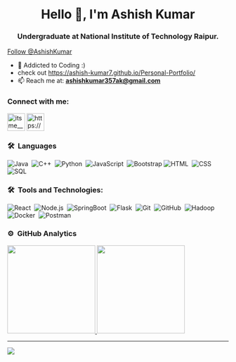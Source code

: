 <h1 align="center">Hello 👋, I'm Ashish Kumar</h1>
<h3 align="center">Undergraduate at National Institute of Technology Raipur.</h3>

<a href="https://twitter.com/itsme__ashish" class="twitter-follow-button" data-show-count="false">Follow @AshishKumar</a>

- 🌱 Addicted to Coding :)
- check out https://ashish-kumar7.github.io/Personal-Portfolio/
- 📫 Reach me at: **ashishkumar357ak@gmail.com**

<h3 align="left">Connect with me:</h3>
<p align="left">
<a href="https://twitter.com/itsme__ashish" target="blank"><img align="center" src="https://cdn.jsdelivr.net/npm/simple-icons@3.0.1/icons/twitter.svg" alt="itsme__ashish" height="40" width="40" /></a>
<a href="https://www.linkedin.com/in/ashish-7-kumar/" target="blank"><img align="center" src="https://cdn.jsdelivr.net/npm/simple-icons@3.0.1/icons/linkedin.svg" alt="https://www.linkedin.com/in/ashish-7-kumar/" height="40" width="40" /></a>
</p>


### 🛠 &nbsp;Languages
![Java](https://img.shields.io/badge/-Java-05122A?style=flat&logo=Java&logoColor=FFA518)&nbsp;
![C++](https://img.shields.io/badge/-C++-05122A?style=flat&logo=C%2B%2B&logoColor=00599C)&nbsp;
![Python](https://img.shields.io/badge/-Python-05122A?style=flat&logo=python)&nbsp;
![JavaScript](https://img.shields.io/badge/-JavaScript-05122A?style=flat&logo=javascript)&nbsp;
![Bootstrap](https://img.shields.io/badge/-Bootstrap-05122A?style=flat&logo=bootstrap&logoColor=563D7C)
![HTML](https://img.shields.io/badge/-HTML-05122A?style=flat&logo=HTML5)&nbsp;
![CSS](https://img.shields.io/badge/-CSS-05122A?style=flat&logo=CSS3&logoColor=1572B6)&nbsp;
![SQL](https://img.shields.io/badge/-SQL-000?&logo=MySQL)

### 🛠 &nbsp;Tools and Technologies:
![React](https://img.shields.io/badge/-React-05122A?style=flat&logo=react)&nbsp;
![Node.js](https://img.shields.io/badge/-Node.js-05122A?style=flat&logo=node.js)&nbsp;
![SpringBoot](https://img.shields.io/badge/-Spring-000?&logo=SpringBoot)&nbsp;
![Flask](https://img.shields.io/badge/-Flask-05122A?style=flat&logo=flask)&nbsp;
![Git](https://img.shields.io/badge/-Git-05122A?style=flat&logo=git)&nbsp;
![GitHub](https://img.shields.io/badge/-GitHub-05122A?style=flat&logo=github)&nbsp;
![Hadoop](https://img.shields.io/badge/-Hadoop-05122A?style=flat&logo=Hadoop)&nbsp;
![Docker](https://img.shields.io/badge/-Docker-000?&logo=Docker)&nbsp;
![Postman](https://img.shields.io/badge/-Postman-000?&logo=Postman)&nbsp;

### ⚙️ &nbsp;GitHub Analytics
<p align="left">
<a href="https://github.com/Ashish-kumar7">
  <img height="200em" src="https://github-readme-stats.vercel.app/api?username=ashish-kumar7&show_icons=true&theme=midnight-purple&include_all_commits=true&count_private=true" />
 <img height="200em" src="https://github-readme-stats-eight-theta.vercel.app/api/top-langs/?username=Ashish-kumar7&layout=compact&langs_count=10&theme=midnight-purple"/>
</a>
</p>
<hr>
<p><img align="center" src="https://github-readme-streak-stats.herokuapp.com/?user=ashish-kumar7&theme=midnight-purple"/></p>
